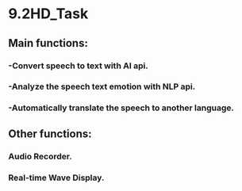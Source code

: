 # 9.2HD_Task

## Main functions:
### -Convert speech to text with AI api.
### -Analyze the speech text emotion with **NLP** api.
### -Automatically translate the speech to another language.
## Other functions:
### Audio Recorder.
### Real-time Wave Display.
